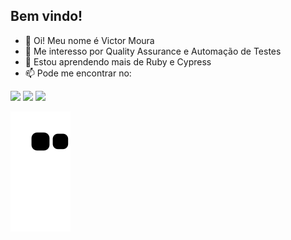 ## Bem vindo!

- 👋 Oi! Meu nome é Victor Moura
- 👀 Me interesso por Quality Assurance e Automação de Testes
- 🌱 Estou aprendendo mais de Ruby e Cypress
- 📫 Pode me encontrar no:

<div> 
  <a href="https://www.instagram.com/victorpvom/?hl=pt-br" target="_blank"><img src="https://img.shields.io/badge/-Instagram-%23E4405F?style=for-the-badge&logo=instagram&logoColor=white" target="_blank"></a>
  <a href="https://www.linkedin.com/in/victor-moura-2a25b6166/" target="_blank"><img src="https://img.shields.io/badge/-LinkedIn-%230077B5?style=for-the-badge&logo=linkedin&logoColor=white" target="_blank"></a> 
 <a href = "mailto:victor.pvom@gmail.com"><img src="https://img.shields.io/badge/-Gmail-%23333?style=for-the-badge&logo=gmail&logoColor=white" target="_blank"></a>
  
  ![Snake animation](https://github.com/rafaballerini/rafaballerini/blob/output/github-contribution-grid-snake.svg)
 
</div>

<!---
victorpvom/victorpvom is a ✨ special ✨ repository because its `README.md` (this file) appears on your GitHub profile.
You can click the Preview link to take a look at your changes.
--->

